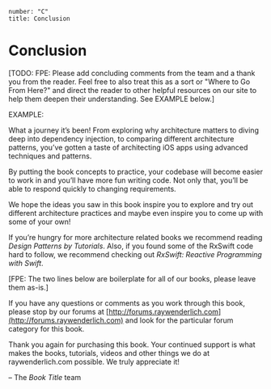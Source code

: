 ```metadata
number: "C"
title: Conclusion
```

# Conclusion

[TODO: FPE: Please add concluding comments from the team and a thank you from the reader. Feel free to also treat this as a sort or "Where to Go From Here?" and direct the reader to other helpful resources on our site to help them deepen their understanding. See EXAMPLE below.]

EXAMPLE: 

What a journey it’s been! From exploring why architecture matters to diving deep into dependency injection, to comparing different architecture patterns, you’ve gotten a taste of architecting iOS apps using advanced techniques and patterns. 

By putting the book concepts to practice, your codebase will become easier to work in and you’ll have more fun writing code. Not only that, you’ll be able to respond quickly to changing requirements.

We hope the ideas you saw in this book inspire you to explore and try out different architecture practices and maybe even inspire you to come up with some of your own! 

If you’re hungry for more architecture related books we recommend reading _Design Patterns by Tutorials_. Also, if you found some of the RxSwift code hard to follow, we recommend checking out _RxSwift: Reactive Programming with Swift_.

[FPE: The two lines below are boilerplate for all of our books, please leave them as-is.]

If you have any questions or comments as you work through this book, please stop by our forums at [http://forums.raywenderlich.com](http://forums.raywenderlich.com) and look for the particular forum category for this book.

Thank you again for purchasing this book. Your continued support is what makes the books, tutorials, videos and other things we do at raywenderlich.com possible. We truly appreciate it!

– The _Book Title_ team